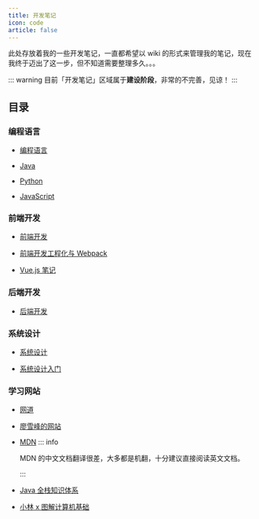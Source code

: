 ```yaml
---
title: 开发笔记
icon: code
article: false
---
```


此处存放着我的一些开发笔记，一直都希望以 wiki 的形式来管理我的笔记，现在我终于迈出了这一步，但不知道需要整理多久。。。

::: warning
目前「开发笔记」区域属于**建设阶段**，非常的不完善，见谅！
:::

<!-- more -->

## 目录

### 编程语言

- [编程语言](language/README.md) <Badge text="计划中" type="warning" />

- [Java](language/java/README.md) <Badge text="计划中" type="warning" />

- [Python](language/python/README.md) <Badge text="施工ing" type="info" />

- [JavaScript](language/js/README.md) <Badge text="计划中" type="warning" />

### 前端开发

- [前端开发](frontend/README.md) <Badge text="已完成" type="tip" />

- [前端开发工程化与 Webpack](frontend/webpack.md) <Badge text="已完成" type="tip" />

- [Vue.js 笔记](frontend/vue.md) <Badge text="已完成" type="tip" />

### 后端开发

- [后端开发](backend/README.md) <Badge text="计划中" type="warning" />

### 系统设计

- [系统设计](system-design/README.md) <Badge text="施工ing" type="info" />

- [系统设计入门](system-design/system-design-primer/README.md) <Badge text="已完成" type="tip" />

### 学习网站

- [网道](https://wangdoc.com/)

- [廖雪峰的网站](https://www.liaoxuefeng.com/)

- [MDN](https://developer.mozilla.org/zh-CN/)
  ::: info

  MDN 的中文文档翻译很差，大多都是机翻，十分建议直接阅读英文文档。

  :::

- [Java 全栈知识体系](https://pdai.tech/)

- [小林 x 图解计算机基础](https://xiaolincoding.com/)
